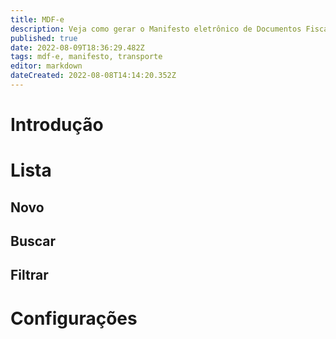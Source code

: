 ```yaml
---
title: MDF-e
description: Veja como gerar o Manifesto eletrônico de Documentos Fiscais no Gweb
published: true
date: 2022-08-09T18:36:29.482Z
tags: mdf-e, manifesto, transporte
editor: markdown
dateCreated: 2022-08-08T14:14:20.352Z
---
```


# Introdução


# Lista

## Novo

## Buscar

## Filtrar


# Configurações

